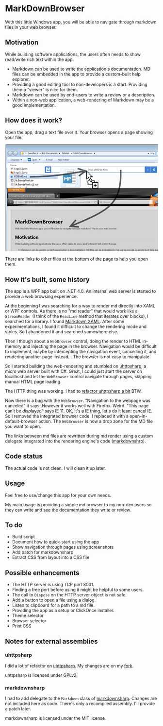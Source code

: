 MarkDownBrowser
===============

With this little Windows app, you will be able to navigate through markdown files in your web browser.

Motivation
----------

While building software applications, the users often needs to show read/write rich text within the app.

* Markdown can be used to write the application's documentation. MD files can be embedded in the app to provide a custom-built help explorer.
 * Providing a good editing tool to non-developers is a start. Providing them a "viewer" is nice for them. 
* Markdown can be used by end-users to write a review or a description.  
 * Within a non-web application, a web-rendering of Markdown may be a good implementation.

How does it work?
----------------- 

Open the app, drag a text file over it. Your browser opens a page showing your file.

![drag and drop a MD file into the app, the default web browser opens the file](drag-drop.png)

There are links to other files at the bottom of the page to help you open them.

How it's built, some history
----------------------------

The app is a WPF app built on .NET 4.0. An internal web server is started to provide a web browsing experience.

At the beginning I was searching for a way to render md directly into XAML or WPF controls. As there is no "md reader" that would work like a `StreamReader` (I think of the `ReadLine` method that iterates over blocks), I searched for a library. I found [Markdown.XAML](https://github.com/theunrepentantgeek/Markdown.XAML). After some experimentations, I found it difficult to change the rendering mode and styles. So I abandoned it and searched somewhere else.

Then I though about a `WebBrowser` control, doing the render to HTML in-memory and injecting the page in the browser. Navigation would be difficult to implement, maybe by intercepting the navigation event, cancelling it, and rendering another page instead... The browser is not easy to manipulate.

So I started building the web-rendering and stumbled on [uhttpsharp](https://github.com/raistlinthewiz/uhttpsharp), a micro web server built with C#. Great, I could just start the server on localhost and let the `WebBrowser` control navigate through pages, skipping manual HTML page loading.

The HTTP thing was working. I had to [refactor uhttpsharp a bit](https://github.com/sandrock/uhttpsharp) BTW.   

Now there is a bug with the `WebBrowser`. "Navigation to the webpage was canceled" it says. However it works well with Firefox. Weird. "This page can’t be displayed" says IE 11. OK, it's a IE thing, let's do it lean: cancel IE. So I removed the integrated browser code. I replaced it with a open-in-default-browser action. The `WebBrowser` is now a drop zone for the MD file you want to open.

The links between md files are rewritten during md render using a custom delegate integrated into the rendering engine's code ([markdownshrp](http://code.google.com/p/markdownsharp/)).

Code status
-----------

The actual code is not clean. I will clean it up later.

Usage
-----

Feel free to use/change this app for your own needs. 

My main usage is providing a simple md browser to my non-dev users so they can write and see the documentation they write or review.

To do
-----

* Build script
* Document how to quick-start using the app
* Show navigation through pages using screenshots
* Add patch for markdownsharp
* Extract CSS from layout into a CSS file

Possible enhancements
---------------------

* The HTTP server is using TCP port 8001.
 * Finding a free port before using it might be helpful to some users.
* The call to `Dispose` on the HTTP server object is not safe.
* Add a button to open a file using a dialog.
* Listen to clipboard for a path to a md file.
* Providing the app as a setup or ClickOnce installer.
* Theme selector
* Browser selector
* Print CSS

Notes for external assemblies
-----------------------------

### uhttpsharp

I did a lot of refactor on [uhttpsharp](https://github.com/raistlinthewiz/uhttpsharp). My changes are on my [fork](https://github.com/sandrock/uhttpsharp).

uhttpsharp is licensed under GPLv2.

### markdownsharp

I had to add delegate to the `Markdown` class of [markdownsharp](http://code.google.com/p/markdownsharp/). Changes are not included here as code. There's only a recompiled assembly. I'll provide a patch later.

markdownsharp is licensed under the MIT license.
